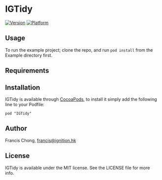 # IGTidy

[![Version](http://cocoapod-badges.herokuapp.com/v/IGTidy/badge.png)](http://cocoadocs.org/docsets/IGTidy)
[![Platform](http://cocoapod-badges.herokuapp.com/p/IGTidy/badge.png)](http://cocoadocs.org/docsets/IGTidy)

## Usage

To run the example project; clone the repo, and run `pod install` from the Example directory first.

## Requirements

## Installation

IGTidy is available through [CocoaPods](http://cocoapods.org), to install
it simply add the following line to your Podfile:

    pod "IGTidy"

## Author

Francis Chong, francis@ignition.hk

## License

IGTidy is available under the MIT license. See the LICENSE file for more info.

